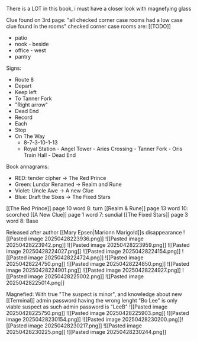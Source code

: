 There is a LOT in this book, i must have a closer look with magnefying glass

Clue found on 3rd page:
"all checked corner case rooms had a low case clue found in the rooms"
checked corner case rooms are: [[TODO]]
- patio
- nook - beside
- office - west
- pantry

Signs:
- Route 8
- Depart
- Keep left
- To Tanner Fork
- "Right arrow"
- Dead End
- Record
- Each
- Stop
- On The Way
	- 8-7-3-10-1-13
	- Royal Station - Angel Tower - Aries Crossing - Tanner Fork - Oris Train Hall - Dead End

Book annagrams:
- RED: tender cipher -> The Red Prince
- Green: Lundar Renamed -> Realm and Rune
- Violet: Uncle Awe -> A new Clue
- Blue: Draft the Sixes -> The Fixed Stars

[[The Red Prince]] page 10 word 8: turn
[[Realm & Rune]] page 13 word 10: scorched
[[A New Clue]] page 1 word 7: sundial
[[The Fixed Stars]] page 3 word 8: Base

Released after author [[Mary Epsen|Marionn Marigold]]s disappearance
![[Pasted image 20250428223936.png]]
![[Pasted image 20250428223942.png]]
![[Pasted image 20250428223959.png]]
![[Pasted image 20250428224027.png]]
![[Pasted image 20250428224154.png]]
![[Pasted image 20250428224724.png]]
![[Pasted image 20250428224750.png]]
![[Pasted image 20250428224850.png]]
![[Pasted image 20250428224901.png]]
![[Pasted image 20250428224927.png]]
![[Pasted image 20250428225002.png]]
![[Pasted image 20250428225014.png]]

Magnefied:
With true "The suspect is minor", and knowledge about new [[Terminal]] admin password having the wrong lenght "Bo Lee" is only viable suspect as such admin password is "LeeB"
![[Pasted image 20250428225750.png]]
![[Pasted image 20250428225903.png]]
![[Pasted image 20250428230154.png]]
![[Pasted image 20250428230200.png]]![[Pasted image 20250428230217.png]]
![[Pasted image 20250428230225.png]]
![[Pasted image 20250428230244.png]]


